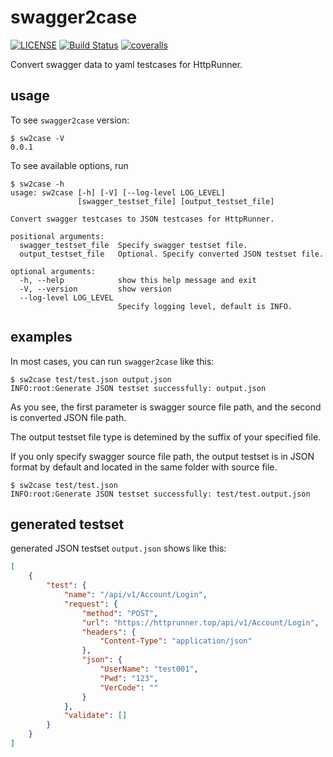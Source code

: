 # swagger2case

[![LICENSE](https://img.shields.io/github/license/HttpRunner/swagger2case.svg)](https://github.com/HttpRunner/swagger2case/blob/master/LICENSE) [![Build Status](https://travis-ci.org/HttpRunner/swagger2case.svg?branch=master)](https://travis-ci.org/HttpRunner/swagger2case) [![coveralls](https://coveralls.io/repos/github/HttpRunner/swagger2case/badge.svg?branch=master)](https://coveralls.io/github/HttpRunner/swagger2case?branch=master)

Convert swagger data to yaml testcases for HttpRunner.

## usage

To see ``swagger2case`` version:

```shell
$ sw2case -V
0.0.1
```

To see available options, run

```shell
$ sw2case -h
usage: sw2case [-h] [-V] [--log-level LOG_LEVEL]
               [swagger_testset_file] [output_testset_file]

Convert swagger testcases to JSON testcases for HttpRunner.

positional arguments:
  swagger_testset_file  Specify swagger testset file.
  output_testset_file   Optional. Specify converted JSON testset file.

optional arguments:
  -h, --help            show this help message and exit
  -V, --version         show version
  --log-level LOG_LEVEL
                        Specify logging level, default is INFO.
```

## examples

In most cases, you can run ``swagger2case`` like this:

```shell
$ sw2case test/test.json output.json
INFO:root:Generate JSON testset successfully: output.json
```

As you see, the first parameter is swagger source file path, and the second is converted JSON file path.

The output testset file type is detemined by the suffix of your specified file.

If you only specify swagger source file path, the output testset is in JSON format by default and located in the same folder with source file.

```shell
$ sw2case test/test.json
INFO:root:Generate JSON testset successfully: test/test.output.json
```

## generated testset

generated JSON testset ``output.json`` shows like this:

```json
[
    {
        "test": {
            "name": "/api/v1/Account/Login",
            "request": {
                "method": "POST",
                "url": "https://httprunner.top/api/v1/Account/Login",
                "headers": {
                    "Content-Type": "application/json"
                },
                "json": {
                    "UserName": "test001",
                    "Pwd": "123",
                    "VerCode": ""
                }
            },
            "validate": []
        }
    }
]
```


